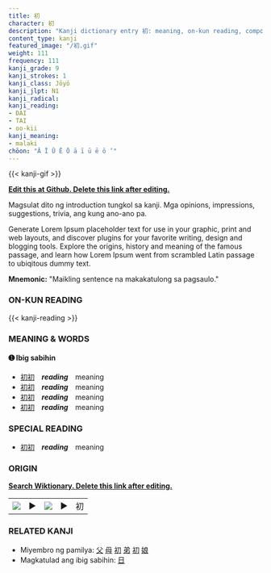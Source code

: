 ```yaml
---
title: 初
character: 初
description: "Kanji dictionary entry 初: meaning, on-kun reading, compounds, origin, related kanji"
content_type: kanji
featured_image: "/初.gif"
weight: 111
frequency: 111
kanji_grade: 9
kanji_strokes: 1
kanji_class: Jōyō
kanji_jlpt: N1
kanji_radical: 
kanji_reading: 
- DAI
- TAI
- oo-kii
kanji_meaning:
- malaki
chōon: "Ā Ī Ū Ē Ō ā ī ū ē ō ’"
---
```

[//]: # (Don't edit the line below. Kanji animated GIF code is automatically generated.)
{{< kanji-gif >}}

[//]: # (Edit below this line.)

**[Edit this at Github. Delete this link after editing.](https://github.com/tim0g/tim/tree/main/content/kanji/初/index.md)**

Magsulat dito ng introduction tungkol sa kanji. Mga opinions, impressions, suggestions, trivia, ang kung ano-ano pa.

Generate Lorem Ipsum placeholder text for use in your graphic, print and web layouts, and discover plugins for your favorite writing, design and blogging tools. Explore the origins, history and meaning of the famous passage, and learn how Lorem Ipsum went from scrambled Latin passage to ubiqitous dummy text.
 
**Mnemonic:** "Maikling sentence na makakatulong sa pagsaulo."

### ON-KUN READING

[//]: # (Don't edit the line below. ON-KUN READING code is automatically generated.)
{{< kanji-reading >}}

### MEANING & WORDS

#### ➊ **Ibig sabihin**
  - [初](../初)[初](../初)　***reading***　meaning
  - [初](../初)[初](../初)　***reading***　meaning
  - [初](../初)[初](../初)　***reading***　meaning
  - [初](../初)[初](../初)　***reading***　meaning

### SPECIAL READING
  - [初](../初)[初](../初)　***reading***　meaning

### ORIGIN

**[Search Wiktionary. Delete this link after editing.](https://wiktionary.org/wiki/初)**
<table class="kanji-table"><tr><td>
<img src="60px-初-bronze.svg.png">
</td><td>▶</td><td>
<img src="60px-初-oracle.svg.png">
</td><td>▶</td>
<td class="kanji-origin">初</td>
</tr></table>

### RELATED KANJI
- Miyembro ng pamilya: [父](../父) [母](../母) [初](../初) [弟](../弟) [初](../初) [娘](../娘)
- Magkatulad ang ibig sabihin: [日](../日)
